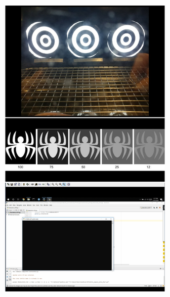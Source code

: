 ![alt-text-1](/images/distractors.jpg "Touchscreen operant box version 1") 
![alt-text-1](/images/Image4.jpg "Touchscreen operant box version 2")
![alt-text-1](/images/rCPT_demo.gif "Operant box misc") 
